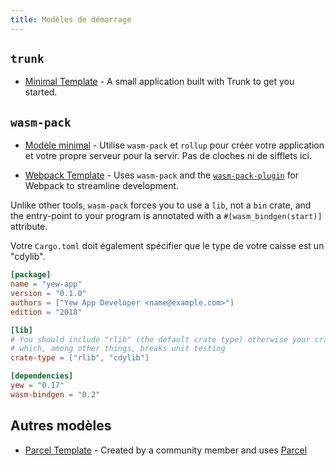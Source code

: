 ```yaml
---
title: Modèles de démarrage
---
```


## `trunk`

- [Minimal Template](https://github.com/yewstack/yew-trunk-minimal-template) - A small application built with Trunk to get you started.

## `wasm-pack`

- [Modèle minimal](https://github.com/yewstack/yew-wasm-pack-minimal) - Utilise `wasm-pack` et `rollup` pour créer votre application et votre propre serveur pour la servir. Pas de cloches ni de sifflets ici.

- [Webpack Template](https://github.com/yewstack/yew-wasm-pack-template) - Uses `wasm-pack` and the [`wasm-pack-plugin`](https://github.com/wasm-tool/wasm-pack-plugin) for Webpack to streamline development.

Unlike other tools, `wasm-pack` forces you to use a `lib`, not a `bin` crate, and the entry-point to your program is annotated with a `#[wasm_bindgen(start)]` attribute.

Votre `Cargo.toml` doit également spécifier que le type de votre caisse est un "cdylib".

```toml
[package]
name = "yew-app"
version = "0.1.0"
authors = ["Yew App Developer <name@example.com>"]
edition = "2018"

[lib]
# You should include "rlib" (the default crate type) otherwise your crate can't be used as a Rust library
# which, among other things, breaks unit testing
crate-type = ["rlib", "cdylib"]

[dependencies]
yew = "0.17"
wasm-bindgen = "0.2"
```

## Autres modèles

- [Parcel Template](https://github.com/spielrs/yew-parcel-template) - Created by a community member and uses [Parcel](https://parceljs.org/)

